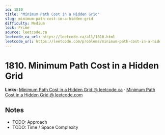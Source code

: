```yaml
--- 
id: 1810
title: "Minimum Path Cost in a Hidden Grid"
slug: minimum-path-cost-in-a-hidden-grid
difficulty: Medium
lock: Prime
source: leetcode.ca
leetcode_ca_url: https://leetcode.ca/all/1810.html
leetcode_url: https://leetcode.com/problems/minimum-path-cost-in-a-hidden-grid/
---
```


# 1810. Minimum Path Cost in a Hidden Grid

**Links:** [Minimum Path Cost in a Hidden Grid @ leetcode.ca](https://leetcode.ca/all/1810.html) · [Minimum Path Cost in a Hidden Grid @ leetcode.com](https://leetcode.com/problems/minimum-path-cost-in-a-hidden-grid/)

## Notes
- TODO: Approach
- TODO: Time / Space Complexity
